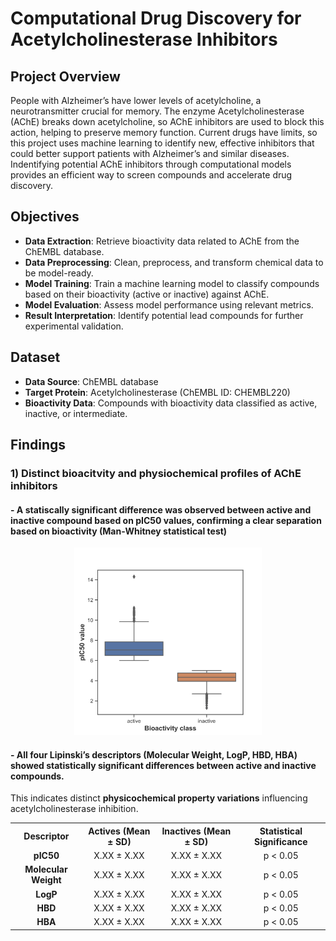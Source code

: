 # Computational Drug Discovery for Acetylcholinesterase Inhibitors

## Project Overview
People with Alzheimer’s have lower levels of acetylcholine, a neurotransmitter crucial for memory. The enzyme Acetylcholinesterase (AChE) breaks down acetylcholine, so AChE inhibitors are used to block this action, helping to preserve memory function. Current drugs have limits, so this project uses machine learning to identify new, effective inhibitors that could better support patients with Alzheimer’s and similar diseases. Indentifying potential AChE inhibitors through computational models provides an efficient way to screen compounds and accelerate drug discovery.

## Objectives

- **Data Extraction**: Retrieve bioactivity data related to AChE from the ChEMBL database.
- **Data Preprocessing**: Clean, preprocess, and transform chemical data to be model-ready.
- **Model Training**: Train a machine learning model to classify compounds based on their bioactivity (active or inactive) against AChE.
- **Model Evaluation**: Assess model performance using relevant metrics.
- **Result Interpretation**: Identify potential lead compounds for further experimental validation.

## Dataset

- **Data Source**: ChEMBL database
- **Target Protein**: Acetylcholinesterase (ChEMBL ID: CHEMBL220)
- **Bioactivity Data**: Compounds with bioactivity data classified as active, inactive, or intermediate.

## Findings

### **1) Distinct bioacitvity and physiochemical profiles of AChE inhibitors**
#### - A statiscally significant difference was observed between active and inactive compound based on pIC50 values, confirming a clear separation based on bioactivity (Man-Whitney statistical test)

<p align="center">
  <img src="plot_ic50-1.png" width="300">
</p>

#### - All **four Lipinski’s descriptors** (Molecular Weight, LogP, HBD, HBA) showed statistically significant differences between active and inactive compounds.  
This indicates distinct **physicochemical property variations** influencing acetylcholinesterase inhibition.
   
<!--Table1-->
<table align="center">
  <tr>
    <th style="text-align:center;">Descriptor</th>
    <th style="text-align:center;">Actives (Mean ± SD)</th>
    <th style="text-align:center;">Inactives (Mean ± SD)</th>
    <th style="text-align:center;">Statistical Significance</th>
  </tr>
  <tr>
    <td style="text-align:center;"><b>pIC50</b></td>
    <td style="text-align:center;">X.XX ± X.XX</td>
    <td style="text-align:center;">X.XX ± X.XX</td>
    <td style="text-align:center;">p < 0.05</td>
  </tr>
  <tr>
    <td style="text-align:center;"><b>Molecular Weight</b></td>
    <td style="text-align:center;">X.XX ± X.XX</td>
    <td style="text-align:center;">X.XX ± X.XX</td>
    <td style="text-align:center;">p < 0.05</td>
  </tr>
  <tr>
    <td style="text-align:center;"><b>LogP</b></td>
    <td style="text-align:center;">X.XX ± X.XX</td>
    <td style="text-align:center;">X.XX ± X.XX</td>
    <td style="text-align:center;">p < 0.05</td>
  </tr>
  <tr>
    <td style="text-align:center;"><b>HBD</b></td>
    <td style="text-align:center;">X.XX ± X.XX</td>
    <td style="text-align:center;">X.XX ± X.XX</td>
    <td style="text-align:center;">p < 0.05</td>
  </tr>
  <tr>
    <td style="text-align:center;"><b>HBA</b></td>
    <td style="text-align:center;">X.XX ± X.XX</td>
    <td style="text-align:center;">X.XX ± X.XX</td>
    <td style="text-align:center;">p < 0.05</td>
  </tr>
</table>
